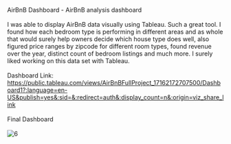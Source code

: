 AirBnB Dashboard - AirBnB analysis dashboard<br/><br/>
   I was able to display AirBnB data visually using Tableau. Such a great tool. I found how each bedroom type is performing in different areas and as whole that would surely help owners decide which house type does
   well, also figured price ranges by zipcode for different room types, found revenue over the year, distinct count of bedroom listings and much more. I surely liked working on this data set with Tableau.<br/><br/>
   Dashboard Link: https://public.tableau.com/views/AirBnBFullProject_17162172707500/Dashboard1?:language=en-US&publish=yes&:sid=&:redirect=auth&:display_count=n&:origin=viz_share_link <br/><br/>
   Final Dashboard<br/><br/>
   ![6](https://github.com/user-attachments/assets/7ac449c0-c1ee-4c03-9398-1758322fb12f)<br/><br/>
